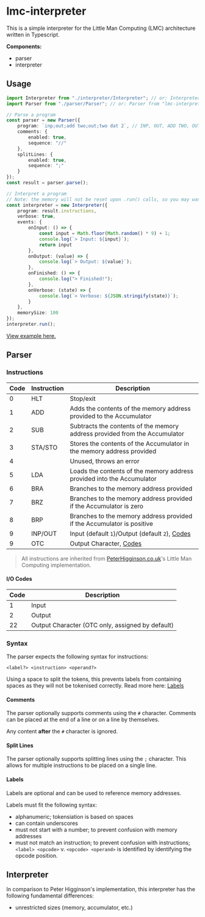 # lmc-interpreter

This is a simple interpreter for the Little Man Computing (LMC) architecture written in Typescript.

**Components:**

- parser
- interpreter

## Usage

```ts
import Interpreter from "./interpreter/Interpreter"; // or: Interpreter from "lmc-interpreter"
import Parser from "./parser/Parser"; // or: Parser from "lmc-interpreter"

// Parse a program
const parser = new Parser({
    program: `inp;out;add two;out;two dat 2`, // INP, OUT, ADD TWO, OUT, TWO DAT 2
    comments: {
        enabled: true,
        sequence: "//"
    },
    splitLines: {
        enabled: true,
        sequence: ";"
    }
});
const result = parser.parse();

// Interpret a program
// Note: the memory will not be reset upon .run() calls, so you may want to create a new Interpreter instance for each program
const interpreter = new Interpreter({
    program: result.instructions,
    verbose: true,
    events: {
        onInput: () => {
            const input = Math.floor(Math.random() * 9) + 1;
            console.log(`> Input: ${input}`);
            return input
        },
        onOutput: (value) => {
            console.log(`> Output: ${value}`);
        },
        onFinished: () => {
            console.log("> Finished!");
        },
        onVerbose: (state) => {
            console.log(`> Verbose: ${JSON.stringify(state)}`);
        }
    },
    memorySize: 100
});
interpreter.run();
```

[View example here.](./src/example.ts)

## Parser

### Instructions

| Code | Instruction | Description |
| ---- | ----------- | ----------- |
| 0    | HLT         | Stop/exit   |
| 1    | ADD         | Adds the contents of the memory address provided to the Accumulator |
| 2    | SUB         | Subtracts the contents of the memory address provided from the Accumulator |
| 3    | STA/STO     | Stores the contents of the Accumulator in the memory address provided |
| 4    |             | Unused, throws an error |
| 5    | LDA         | Loads the contents of the memory address provided into the Accumulator |
| 6    | BRA         | Branches to the memory address provided |
| 7    | BRZ         | Branches to the memory address provided if the Accumulator is zero |
| 8    | BRP         | Branches to the memory address provided if the Accumulator is positive |
| 9    | INP/OUT     | Input (default `1`)/Output (default `2`), [Codes](#io-codes) |
| 9    | OTC         | Output Character, [Codes](#io-codes) |

> All instructions are inherited from [PeterHigginson.co.uk](https://peterhigginson.co.uk/lmc/help_new.html)'s Little Man Computing implementation.

#### I/O Codes

| Code | Description |
| ---- | ----------- |
| 1    | Input       |
| 2    | Output      |
| 22   | Output Character (OTC only, assigned by default) |

### Syntax

The parser expects the following syntax for instructions:

```plaintext
<label?> <instruction> <operand?>
```

Using a space to split the tokens, this prevents labels from containing spaces as they will not be tokenised correctly. Read more here: [Labels](#labels)

#### Comments

The parser optionally supports comments using the `#` character. Comments can be placed at the end of a line or on a line by themselves.

Any content **after** the `#` character is ignored.

#### Split Lines

The parser optionally supports splitting lines using the `;` character. This allows for multiple instructions to be placed on a single line.

#### Labels

Labels are optional and can be used to reference memory addresses.

Labels must fit the following syntax:

- alphanumeric; tokensiation is based on spaces
- can contain underscores
- must not start with a number; to prevent confusion with memory addresses
- must not match an instruction; to prevent confusion with instructions; `<label> <opcode>` v. `<opcode> <operand>` is identified by identifying the opcode position.

## Interpreter

In comparison to Peter Higginson's implementation, this interpreter has the following fundamental differences:

- unrestricted sizes (memory, accumulator, etc.)
